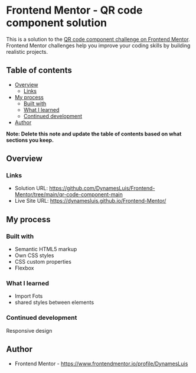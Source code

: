 # Frontend Mentor - QR code component solution

This is a solution to the [QR code component challenge on Frontend Mentor](https://www.frontendmentor.io/challenges/qr-code-component-iux_sIO_H). Frontend Mentor challenges help you improve your coding skills by building realistic projects. 

## Table of contents

- [Overview](#overview)
  - [Links](#links)
- [My process](#my-process)
  - [Built with](#built-with)
  - [What I learned](#what-i-learned)
  - [Continued development](#continued-development)
- [Author](#author)

**Note: Delete this note and update the table of contents based on what sections you keep.**

## Overview

### Links

- Solution URL: https://github.com/DynamesLuis/Frontend-Mentor/tree/main/qr-code-component-main
- Live Site URL: https://dynamesluis.github.io/Frontend-Mentor/

## My process

### Built with

- Semantic HTML5 markup
- Own CSS styles
- CSS custom properties
- Flexbox


### What I learned

- Import Fots
- shared styles between elements

### Continued development

Responsive design

## Author

- Frontend Mentor - https://www.frontendmentor.io/profile/DynamesLuis
